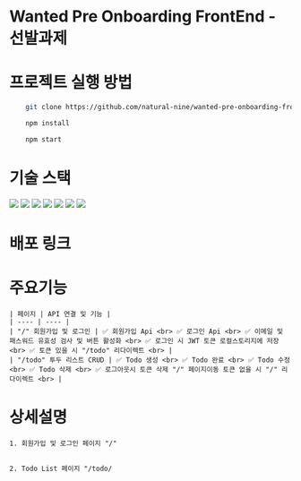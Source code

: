 # Wanted Pre Onboarding FrontEnd - 선발과제

# 프로젝트 실행 방법

```bash
    git clone https://github.com/natural-nine/wanted-pre-onboarding-frontend.git

    npm install

    npm start
```

# 기술 스택

<img src="https://img.shields.io/badge/html5-E34F26?style=for-the-badge&logo=html5&logoColor=white"> <img src="https://img.shields.io/badge/css-1572B6?style=for-the-badge&logo=css3&logoColor=white"> <img src="https://img.shields.io/badge/javascript-F7DF1E?style=for-the-badge&logo=javascript&logoColor=black"> <img src="https://img.shields.io/badge/react-444444?style=for-the-badge&logo=react"> <img src="https://img.shields.io/badge/styled--components-DB7093?style=for-the-badge&logo=styledcomponents&logoColor=white"> <img src="https://img.shields.io/badge/axios-FFCA28?style=for-the-badge&logo=axios&logoColor=white"> <img src="https://img.shields.io/badge/react_router_dom-CA4245?style=for-the-badge&logo=reactrouter&logoColor=white">

# 배포 링크

# 주요기능

    | 페이지 | API 연결 및 기능 |
    | ---- | ---- |
    | "/" 회원가입 및 로그인 | ✅ 회원가입 Api <br> ✅ 로그인 Api <br> ✅ 이메일 및 패스워드 유효성 검사 및 버튼 활성화 <br> ✅ 로그인 시 JWT 토큰 로컬스토리지에 저장 <br> ✅ 토큰 있을 시 "/todo" 리다이렉트 <br> |
    | "/todo" 투두 리스트 CRUD | ✅ Todo 생성 <br> ✅ Todo 완료 <br> ✅ Todo 수정 <br> ✅ Todo 삭제 <br> ✅ 로그아웃시 토큰 삭제 "/" 페이지이동 토큰 없을 시 "/" 리다이렉트 <br> |

# 상세설명
    1. 회원가입 및 로그인 페이지 "/"


    2. Todo List 페이지 "/todo/